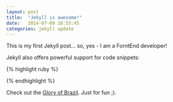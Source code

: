 ```yaml
---
layout: post
title:  "Jekyll is awesome!"
date:   2014-07-09 10:55:45
categories: jekyll update
---
```


This is my first Jekyll post... so, yes - I am a ForntEnd developer!

Jekyll also offers powerful support for code snippets:

{% highlight ruby %}
<html>
	<head>
		<title>Hello, Jekyll World!</title>
	</head>
	<body>
	</body>
</html>
{% endhighlight %}

Check out the [Glory of Brazil][brazil]. Just for fun ;).

[brazil]: https://www.google.bg/search?q=world+cup+2014&oq=worl&aqs=chrome.0.69i59j69i57j0j69i60j69i65j69i60.898j0j7&sourceid=chrome&es_sm=122&ie=UTF-8#q=brazil+vs+germany&stick=H4sIAAAAAAAAAGOovnz8BQMDQx-H0CPGDkZugScXeyWl6oVEuNgck0sy8_OEuLg4wvOLclKcSwuExLk4gwvyi0r8EnNTQRL6ufoGRmUVJkKqXGw-qYnppalC0kKSXNxuRampSYnFqb6ZKTBlxgaF5kLqXKy-iSXJGUJyQjKoqni5uEGqDA3yigwrjXiqYtaVBz7tcJrGNiPZ0_NMeaQh51sAeWnrrasAAAA
